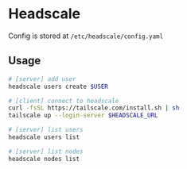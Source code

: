 # Headscale

Config is stored at `/etc/headscale/config.yaml`

## Usage

```bash
# [server] add user
headscale users create $USER

# [client] connect to headscale
curl -fsSL https://tailscale.com/install.sh | sh
tailscale up --login-server $HEADSCALE_URL

# [server] list users
headscale users list

# [server] list nodes
headscale nodes list
```
